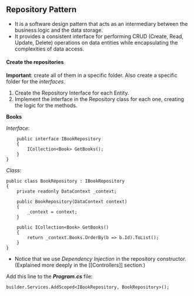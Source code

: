 ## Repository Pattern 

-  It is a  software design pattern that acts as an intermediary between the business logic and the data storage.
-  It provides a consistent interface for performing CRUD (Create, Read, Update, Delete) operations on data entities while encapsulating the complexities of data access. 

#### Create the repositories

**Important**: create all of them in a specific folder. Also create a specific folder for the *interfaces*.

1. Create the Repository Interface for each Entity.
2. Implement the interface in the Repository class for each one, creating the logic for the methods.

**Books**

*Interface*:
```
    public interface IBookRepository
    {
        ICollection<Book> GetBooks();
    }
}
```

*Class*:

```
public class BookRepository : IBookRepository
{
    private readonly DataContext _context;

    public BookRepository(DataContext context)
    {
        _context = context;
    }

    public ICollection<Book> GetBooks()
    {
        return _context.Books.OrderBy(b => b.Id).ToList();
    }
}
```


-  Notice that we use *Dependency Injection* in the repository constructor. (Explained more deeply in the [[Controllers]] section.)

Add this line to the ***Program.cs*** file:

`builder.Services.AddScoped<IBookRepository, BookRepository>();`

